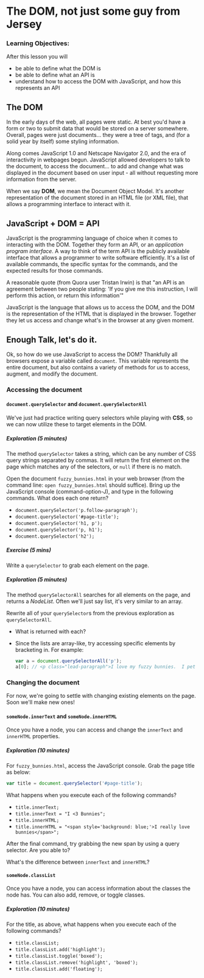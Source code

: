 # The DOM, not just some guy from Jersey

### Learning Objectives:
After this lesson you will

- be able to define what the DOM is
- be able to define what an API is
- understand how to access the DOM with JavaScript, and how this represents an API

## The DOM

In the early days of the web, all pages were static.  At best you'd have a form or two to submit data that would be stored on a server somewhere.  Overall, pages were just documents... they were a tree of tags, and (for a solid year by itself) some styling information.

Along comes JavaScript 1.0 and Netscape Navigator 2.0, and the era of interactivity in webpages begun.  JavaScript allowed developers to talk to the document, to access the document... to add and change what was displayed in the document based on user input - all without requesting more information from the server.

When we say **DOM**, we mean the Document Object Model.  It's another representation of the document stored in an HTML file (or XML file), that allows a programming interface to interact with it.

## JavaScript + DOM = API

JavaScript is the programming language of choice when it comes to interacting with the DOM.  Together they form an API, or an *application program interface*.  A way to think of the term API is the publicly available interface that allows a programmer to write software efficiently.  It's a list of available commands, the specific syntax for the commands, and the expected results for those commands.

A reasonable quote (from Quora user Tristan Irwin) is that "an API is an agreement between two people stating: 'If you give me this instruction, I will perform this action, or return this information'"

JavaScript is the language that allows us to access the DOM, and the DOM is the representation of the HTML that is displayed in the browser.  Together they let us access and change what's in the browser at any given moment.

## Enough Talk, let's do it.

Ok, so how do we use JavaScript to access the DOM?  Thankfully all browsers expose a variable called `document`.  This variable represents the entire document, but also contains a variety of methods for us to access, augment, and modify the document.  

### Accessing the document

#### `document.querySelector` and `document.querySelectorAll`

We've just had practice writing query selectors while playing with **CSS**, so we can now utilize these to target elements in the DOM.

##### Exploration (5 minutes)

The method `querySelector` takes a string, which can be any number of CSS query strings separated by commas.  It will return the first element on the page which matches any of the selectors, or `null` if there is no match.

Open the document `fuzzy_bunnies.html` in your web browser (from the command line: `open fuzzy_bunnies.html` should suffice).  Bring up the JavaScript console (command-option-J), and type in the following commands.  What does each one return?

- `document.querySelector('p.follow-paragraph');`
- `document.querySelector('#page-title');`
- `document.querySelector('h1, p');`
- `document.querySelector('p, h1');`
- `document.querySelector('h2');`

##### Exercise (5 mins)

Write a `querySelector` to grab each element on the page.

##### Exploration (5 minutes)

The method `querySelectorAll` searches for all elements on the page, and returns a *NodeList*.  Often we'll just say list, it's very similar to an array.

Rewrite all of your `querySelector`s from the previous exploration as `querySelectorAll`.  

- What is returned with each?
- Since the lists are array-like, try accessing specific elements by bracketing in.  For example:  

    ```js
    var a = document.querySelectorAll('p');
    a[0]; // <p class="lead-paragraph">I love my fuzzy bunnies.  I pet them every day.</p>
    ```

### Changing the document

For now, we're going to settle with changing existing elements on the page.  Soon we'll make new ones!

#### `someNode.innerText` and `someNode.innerHTML`

Once you have a node, you can access and change the `innerText` and `innerHTML` properties.  

##### Exploration (10 minutes)

For `fuzzy_bunnies.html`, access the JavaScript console.  Grab the page title as below:

```js
var title = document.querySelector('#page-title');
```

What happens when you execute each of the following commands?

- `title.innerText;`
- `title.innerText = "I <3 Bunnies";`
- `title.innerHTML;`
- `title.innerHTML = "<span style='background: blue;'>I really love bunnies</span>";`

After the final command, try grabbing the new span by using a query selector.  Are you able to?  

What's the difference between `innerText` and `innerHTML`?

#### `someNode.classList`

Once you have a node, you can access information about the classes the node has.  You can also add, remove, or toggle classes.

##### Exploration (10 minutes)

For the title, as above, what happens when you execute each of the following commands?

- `title.classList;`
- `title.classList.add('highlight');`
- `title.classList.toggle('boxed');`
- `title.classList.remove('highlight', 'boxed');`
- `title.classList.add('floating');`
